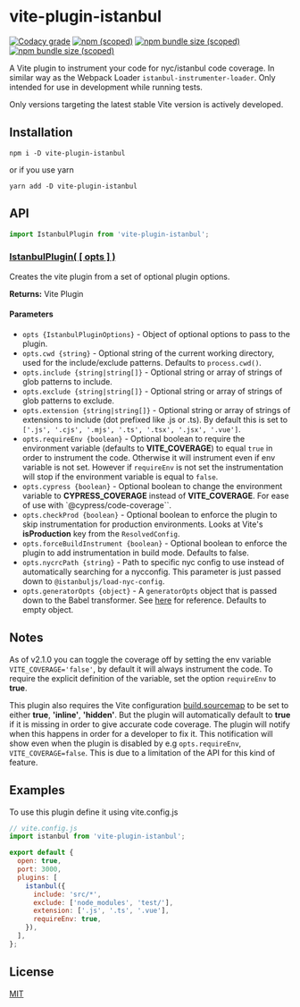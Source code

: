 vite-plugin-istanbul
==========================
[![Codacy grade](https://img.shields.io/codacy/grade/a0c628b128c044269faefc1da74382f7?style=for-the-badge&logo=codacy)](https://www.codacy.com/gh/iFaxity/vite-plugin-istanbul/dashboard)
[![npm (scoped)](https://img.shields.io/npm/v/vite-plugin-istanbul?style=for-the-badge&logo=npm)](https://npmjs.org/package/vite-plugin-istanbul)
[![npm bundle size (scoped)](https://img.shields.io/bundlephobia/min/vite-plugin-istanbul?label=Bundle%20size&style=for-the-badge)](https://npmjs.org/package/vite-plugin-istanbul)
[![npm bundle size (scoped)](https://img.shields.io/bundlephobia/minzip/vite-plugin-istanbul?label=Bundle%20size%20%28gzip%29&style=for-the-badge)](https://npmjs.org/package/vite-plugin-istanbul)

A Vite plugin to instrument your code for nyc/istanbul code coverage. In similar way as the Webpack Loader `istanbul-instrumenter-loader`. Only intended for use in development while running tests.

Only versions targeting the latest stable Vite version is actively developed.

Installation
--------------------------
`npm i -D vite-plugin-istanbul`

or if you use yarn

`yarn add -D vite-plugin-istanbul`

API
--------------------------

```js
import IstanbulPlugin from 'vite-plugin-istanbul';
```

### [IstanbulPlugin( [ opts ] )](#istanbul-plugin)

Creates the vite plugin from a set of optional plugin options.

**Returns:** Vite Plugin

#### Parameters

- `opts {IstanbulPluginOptions}` - Object of optional options to pass to the plugin.
- `opts.cwd {string}` - Optional string of the current working directory, used for the include/exclude patterns. Defaults to `process.cwd()`.
- `opts.include {string|string[]}` - Optional string or array of strings of glob patterns to include.
- `opts.exclude {string|string[]}` - Optional string or array of strings of glob patterns to exclude.
- `opts.extension {string|string[]}` - Optional string or array of strings of extensions to include (dot prefixed like .js or .ts). By default this is set to `['.js', '.cjs', '.mjs', '.ts', '.tsx', '.jsx', '.vue']`.
- `opts.requireEnv {boolean}` - Optional boolean to require the environment variable (defaults to **VITE_COVERAGE**) to equal `true` in order to instrument the code. Otherwise it will instrument even if env variable is not set. However if `requireEnv` is not set the instrumentation will stop if the environment variable is equal to `false`.
- `opts.cypress {boolean}` - Optional boolean to change the environment variable to **CYPRESS_COVERAGE** instead of **VITE_COVERAGE**. For ease of use with `@cypress/code-coverage``.
- `opts.checkProd {boolean}` - Optional boolean to enforce the plugin to skip instrumentation for production environments. Looks at Vite's **isProduction** key from the `ResolvedConfig`.
- `opts.forceBuildInstrument {boolean}` - Optional boolean to enforce the plugin to add instrumentation in build mode. Defaults to false.
- `opts.nycrcPath {string}` - Path to specific nyc config to use instead of automatically searching for a nycconfig. This parameter is just passed down to `@istanbuljs/load-nyc-config`.
- `opts.generatorOpts {object}` - A `generatorOpts` object that is passed down to the Babel transformer. See [here](https://babeljs.io/docs/babel-generator#options) for reference. Defaults to empty object.

Notes
--------------------------

As of v2.1.0 you can toggle the coverage off by setting the env variable `VITE_COVERAGE='false'`, by default it will always instrument the code. To require the explicit definition of the variable, set the option `requireEnv` to **true**.

This plugin also requires the Vite configuration [build.sourcemap](https://vitejs.dev/config/#build-sourcemap) to be set to either **true**, **'inline'**, **'hidden'**.
But the plugin will automatically default to **true** if it is missing in order to give accurate code coverage.
The plugin will notify when this happens in order for a developer to fix it. This notification will show even when the plugin is disabled by e.g `opts.requireEnv`, `VITE_COVERAGE=false`. This is due to a limitation of the API for this kind of feature.

Examples
--------------------------

To use this plugin define it using vite.config.js

```js
// vite.config.js
import istanbul from 'vite-plugin-istanbul';

export default {
  open: true,
  port: 3000,
  plugins: [
    istanbul({
      include: 'src/*',
      exclude: ['node_modules', 'test/'],
      extension: ['.js', '.ts', '.vue'],
      requireEnv: true,
    }),
  ],
};
```

License
--------------------------

[MIT](./LICENSE)
